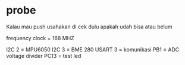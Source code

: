 # probe

Kalau mau push usahakan di cek dulu apakah udah bisa atau belum

frequency clock = 168 MHZ

I2C 2 = MPU6050
I2C 3 = BME 280
USART 3 = komunikasi
PB1 = ADC voltage divider
PC13 = test led
